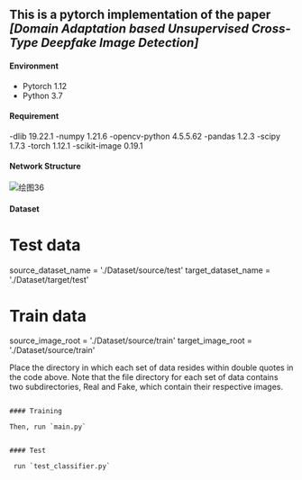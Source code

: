 ## This is a pytorch implementation of the paper *[Domain Adaptation based Unsupervised Cross-Type Deepfake Image Detection]*


#### Environment
- Pytorch 1.12
- Python 3.7
  
#### Requirement
-dlib 19.22.1
-numpy 1.21.6
-opencv-python 4.5.5.62
-pandas 1.2.3
-scipy 1.7.3
-torch 1.12.1
-scikit-image 0.19.1 

#### Network Structure

![绘图36](https://github.com/user-attachments/assets/e2d2dc81-5063-4914-b5d3-d438999c5fc5)


#### Dataset
# Test data
source_dataset_name = './Dataset/source/test' 
target_dataset_name = './Dataset/target/test'

# Train data
source_image_root = './Dataset/source/train'
target_image_root = './Dataset/source/train'

​Place the directory in which each set of data resides within double quotes in the code above. Note that the file directory for each set of data contains two subdirectories, Real and Fake, which contain their respective images. 

```

#### Training

Then, run `main.py`


#### Test

 run `test_classifier.py`


